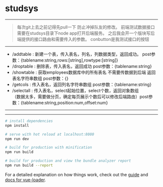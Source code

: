 # studsys
***
>每次git上去之前记得先pull一下 防止冲掉队友的修改。
>前端测试数据接口需要在studsys目录下node app打开后端服务。
>之后我会开一个版块写后端提供的接口路由和需要传入的参数。
>conbutton是我测试接口的按钮
***
- /addtable   :  新建一个表，传入表名，列名，列数据类型，返回成功。 post参数：{tablename:string,rows:[string],rowtype:[string]}
- /droptable  :  删除表，传入表名，返回成功   post参数：{tablename:string}
- /showtable  :  获取employees数据库中的所有表名  不需要传数据到后端  返回表名字符串数组   post参数：{}
- /getcols    :  传入表名，返回列名字符串数组 post参数：{tablename:string}
- /selectall  :  传入表名，select起始位置，select个数，返回对象数组</br>
（数据太多，需要做分页，确定每页展示个数后可以修改后端路由）post参数：{tablename:string,position:num,offset:num}





***
***
``` bash
# install dependencies
npm install

# serve with hot reload at localhost:8080
npm run dev

# build for production with minification
npm run build

# build for production and view the bundle analyzer report
npm run build --report
```

For a detailed explanation on how things work, check out the [guide](http://vuejs-templates.github.io/webpack/) and [docs for vue-loader](http://vuejs.github.io/vue-loader).
